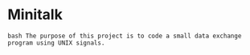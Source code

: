 # Minitalk
``bash
The purpose of this project is to code a small data exchange program
using UNIX signals.
``
